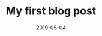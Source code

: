 ---
path: "/a-test-page"
date: "2019-05-04"
title: "My first blog post"
text: "Lorem ipsum dolor sit amet consectetur adipisicing elit. Ipsa dolorum ullam voluptatem doloribus eaque nihil ipsam, inventore accusantium debitis fugiat, fuga deserunt eveniet modi in aut. Unde eligendi sint provident?K"
---